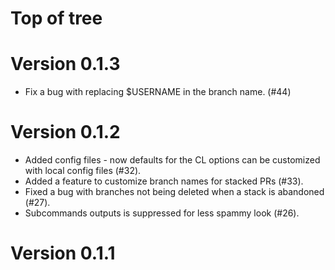 # Top of tree

# Version 0.1.3

* Fix a bug with replacing $USERNAME in the branch name. (#44)

# Version 0.1.2

* Added config files - now defaults for the CL options can be customized with
  local config files (#32).
* Added a feature to customize branch names for stacked PRs (#33).
* Fixed a bug with branches not being deleted when a stack is abandoned (#27).
* Subcommands outputs is suppressed for less spammy look (#26).

# Version 0.1.1
